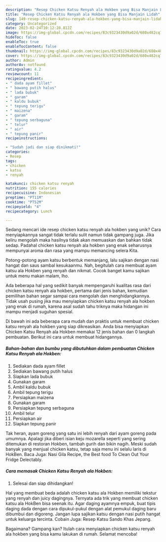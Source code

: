 ```yaml
---
description: "Resep Chicken Katsu Renyah ala Hokben yang Bisa Manjain Lidah"
title: "Resep Chicken Katsu Renyah ala Hokben yang Bisa Manjain Lidah"
slug: 149-resep-chicken-katsu-renyah-ala-hokben-yang-bisa-manjain-lidah
category: Uncategorized
date: 2023-02-24T10:12:28.812Z
image: https://img-global.cpcdn.com/recipes/83c9323430d9a02d/680x482cq70/chicken-katsu-renyah-ala-hokben-foto-resep-utama.jpg
hideToc: false
enableToc: true
enableTocContent: false
thumbnail: https://img-global.cpcdn.com/recipes/83c9323430d9a02d/680x482cq70/chicken-katsu-renyah-ala-hokben-foto-resep-utama.jpg
cover: https://img-global.cpcdn.com/recipes/83c9323430d9a02d/680x482cq70/chicken-katsu-renyah-ala-hokben-foto-resep-utama.jpg
author: Admin
authorAv: notfound
ratingvalue: 4.2
reviewcount: 11
recipeingredient:
- " dada ayam fillet"
- " bawang putih halus"
- " lada bubuk"
- " garam"
- " kaldu bubuk"
- " tepung terigu"
- " maizena"
- " garam"
- " tepung serbaguna"
- " telur"
- " air"
- " tepung panir"
recipeinstructions:

- "Sudah jadi dan siap dinikmati!"
categories:
- Resep
tags:
- chicken
- katsu
- renyah

katakunci: chicken katsu renyah 
nutrition: 155 calories
recipecuisine: Indonesian
preptime: "PT11M"
cooktime: "PT52M"
recipeyield: "4"
recipecategory: Lunch

---
```





Sedang mencari ide resep chicken katsu renyah ala hokben yang unik? Cara menyiapkannya sangat tidak terlalu sulit namun tidak gampang juga. Jika keliru mengolah maka hasilnya tidak akan memuaskan dan bahkan tidak sedap. Padahal chicken katsu renyah ala hokben yang enak seharusnya mempunyai aroma dan rasa yang mampu memancing selera Kita.





Potong-potong ayam katsu berbentuk memanjang, lalu sajikan dengan nasi hangat dan saus sambal kesukaanmu. Nah, begitulah cara membuat ayam katsu ala Hokben yang renyah dan nikmat. Cocok banget kamu sajikan untuk menu makan malam, lho.

Ada beberapa hal yang sedikit banyak mempengaruhi kualitas rasa dari chicken katsu renyah ala hokben, pertama dari jenis bahan, kemudian pemilihan bahan segar sampai cara mengolah dan menghidangkannya. Tidak usah pusing jika mau menyiapkan chicken katsu renyah ala hokben yang enak di rumah, karena asal sudah tahu triknya maka hidangan ini mampu menjadi suguhan spesial.






Di bawah ini ada beberapa cara mudah dan praktis untuk membuat chicken katsu renyah ala hokben yang siap dikreasikan. Anda bisa menyiapkan Chicken Katsu Renyah ala Hokben memakai 12 jenis bahan dan 0 langkah pembuatan. Berikut ini cara untuk membuat hidangannya.

<!--inarticleads1-->

##### Bahan-bahan dan bumbu yang dibutuhkan dalam pembuatan Chicken Katsu Renyah ala Hokben:

1. Sediakan  dada ayam fillet
1. Sediakan  bawang putih halus
1. Siapkan  lada bubuk
1. Gunakan  garam
1. Ambil  kaldu bubuk
1. Ambil  tepung terigu
1. Persiapkan  maizena
1. Gunakan  garam
1. Persiapkan  tepung serbaguna
1. Ambil  telur
1. Persiapkan  air
1. Siapkan  tepung panir


Tak heran, ayam goreng yang satu ini lebih renyah dari ayam goreng pada umumnya. Apalagi jika diberi isian keju mozarella seperti yang sering ditemukan di restoran Hokben, tambah gurih dan bikin nagih. Meski sudah banyak yang menjual chicken katsu, tetap saja menu ini selalu laris di HokBen. Baca Juga: Nasi Gila Recipe, the Best food To Clean Out Your Fridge Delectably. 

<!--inarticleads2-->

##### Cara memasak Chicken Katsu Renyah ala Hokben:


1. Selesai dan siap dihidangkan!

Hal yang membuat beda adalah chicken katsu ala Hokben memiliki tekstur yang renyah dan juicy dagingnya. Ternyata ada trik yang membuat chicken katsu ala HokBen bisa seenak itu. Agar daging ayamnya empuk, buat tipis daging dada dengan cara dipukul-pukul dengan alat pemukul daging baru dibumbui dan digoreng. Jangan lupa sajikan katsu dengan nasi putih hangat untuk keluarga tercinta. Cobain Juga: Resep Katsu Sando Khas Jepang. 

Bagaimana? Gampang kan? Itulah cara menyiapkan chicken katsu renyah ala hokben yang bisa kamu lakukan di rumah. Selamat mencoba!
